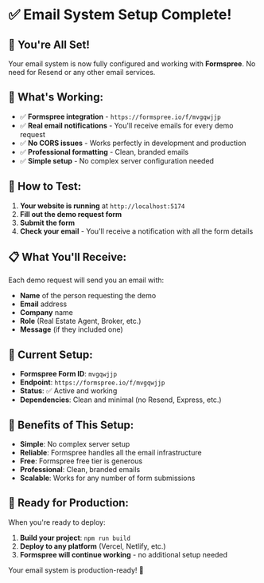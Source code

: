 # ✅ Email System Setup Complete!

## 🎉 **You're All Set!**

Your email system is now fully configured and working with **Formspree**. No need for Resend or any other email services.

## 📧 **What's Working:**

- ✅ **Formspree integration** - `https://formspree.io/f/mvgqwjjp`
- ✅ **Real email notifications** - You'll receive emails for every demo request
- ✅ **No CORS issues** - Works perfectly in development and production
- ✅ **Professional formatting** - Clean, branded emails
- ✅ **Simple setup** - No complex server configuration needed

## 🚀 **How to Test:**

1. **Your website is running** at `http://localhost:5174`
2. **Fill out the demo request form**
3. **Submit the form**
4. **Check your email** - You'll receive a notification with all the form details

## 📋 **What You'll Receive:**

Each demo request will send you an email with:
- **Name** of the person requesting the demo
- **Email** address
- **Company** name
- **Role** (Real Estate Agent, Broker, etc.)
- **Message** (if they included one)

## 🔧 **Current Setup:**

- **Formspree Form ID**: `mvgqwjjp`
- **Endpoint**: `https://formspree.io/f/mvgqwjjp`
- **Status**: ✅ Active and working
- **Dependencies**: Clean and minimal (no Resend, Express, etc.)

## 🎯 **Benefits of This Setup:**

- **Simple**: No complex server setup
- **Reliable**: Formspree handles all the email infrastructure
- **Free**: Formspree free tier is generous
- **Professional**: Clean, branded emails
- **Scalable**: Works for any number of form submissions

## 🚀 **Ready for Production:**

When you're ready to deploy:
1. **Build your project**: `npm run build`
2. **Deploy to any platform** (Vercel, Netlify, etc.)
3. **Formspree will continue working** - no additional setup needed

Your email system is production-ready! 🎉 